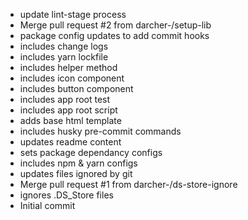 - update lint-stage process
- Merge pull request #2 from darcher-/setup-lib
- package config updates to add commit hooks
- includes change logs
- includes yarn lockfile
- includes helper method
- includes icon component
- includes button component
- includes app root test
- includes app root script
- adds base html template
- includes husky pre-commit commands
- updates readme content
- sets package dependancy configs
- includes npm & yarn configs
- updates files ignored by git
- Merge pull request #1 from darcher-/ds-store-ignore
- ignores .DS_Store files
- Initial commit

